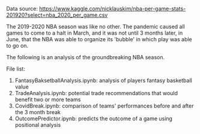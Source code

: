 Data source: https://www.kaggle.com/nicklauskim/nba-per-game-stats-201920?select=nba_2020_per_game.csv

The 2019-2020 NBA season was like no other. The pandemic caused all games to come to a halt in March, 
and it was not until 3 months later, in June, that the NBA was able to organize its 'bubble' in which
play was able to go on.

The following is an analysis of the groundbreaking NBA season.

File list:
1. FantasyBaksetballAnalysis.ipynb: analysis of players fantasy basketball value
2. TradeAnalysis.ipynb: potential trade recommendations that would benefit two or more teams
3. CovidBreak.ipynb: comparison of teams' performances before and after the 3 month break
4. OutcomePredictor.ipynb: predicts the outcome of a game using positional analysis
